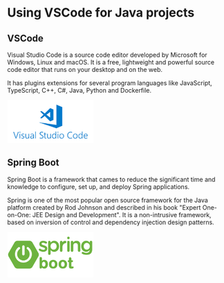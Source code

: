# Using VSCode for Java projects


## VSCode


Visual Studio Code is a source code editor developed by Microsoft for Windows, Linux and macOS. It is a free, lightweight and powerful source code editor that runs on your desktop and on the web.

It has plugins extensions for several program languages like JavaScript, TypeScript, C++, C#, Java, Python and Dockerfile.

<img src="img/vscode.png" alt="overview" width="200"/>


## Spring Boot

Spring Boot is a framework that cames to reduce the significant time and knowledge to configure, set up, and deploy Spring applications.

Spring is one of the most popular open source framework for the Java platform created by Rod Johnson and described in his book "Expert One-on-One: JEE Design and Development". It is a non-intrusive framework, based on inversion of control and dependency injection design patterns.

<img src="img/spring-boot.png" alt="overview" width="200"/>